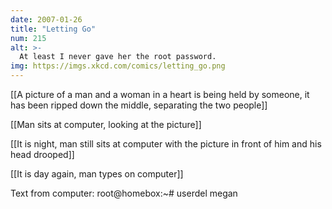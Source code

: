 ```yaml
---
date: 2007-01-26
title: "Letting Go"
num: 215
alt: >-
  At least I never gave her the root password.
img: https://imgs.xkcd.com/comics/letting_go.png
---
```

[[A picture of a man and a woman in a heart is being held by someone, it has been ripped down the middle, separating the two people]]

[[Man sits at computer, looking at the picture]]

[[It is night, man still sits at computer with the picture in front of him and his head drooped]]

[[It is day again, man types on computer]]

Text from computer: root@homebox:~# userdel megan

